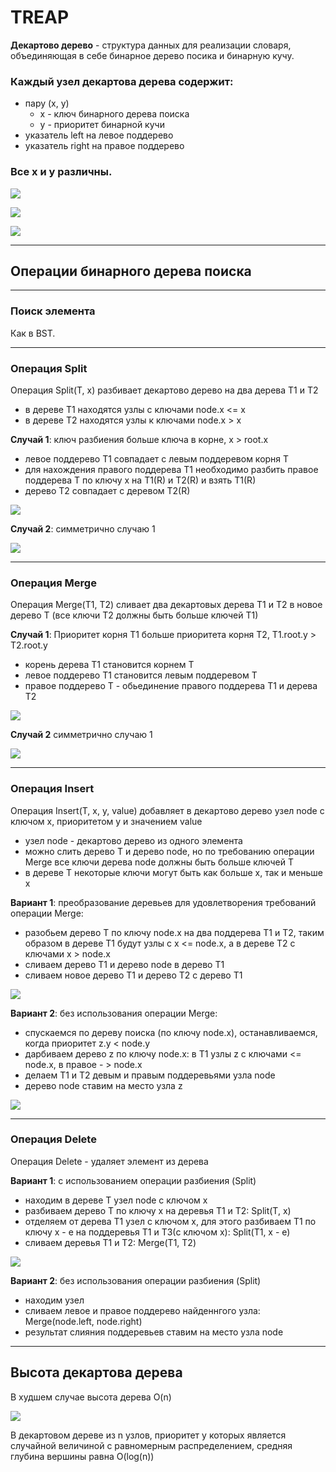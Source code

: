 <h1>TREAP</h1>

<b>Декартово дерево</b> - структура данных для реализации словаря, объединяющая в себе бинарное дерево посика и бинарную кучу.

<h3>Каждый узел декартова дерева содержит:</h3>

- пару (x, y)
    - x - ключ бинарного дерева поиска
    - y - приоритет бинарной кучи
- указатель left на левое поддерево
- указатель right на правое поддерево

<h3>Все x и y различны.</h3>

![](2023-01-09-21-34-23.png)

![](2023-01-09-21-34-44.png)

![](2023-01-09-21-35-12.png)

<hr>
<h2>Операции бинарного дерева поиска</h2>
<hr>
<h3><b>Поиск элемента</b></h3>

Как в BST.
<hr>
<h3><b>Операция Split</b></h3>

Операция Split(T, x) разбивает декартово дерево на два дерева T1 и T2

- в дереве T1 находятся узлы с ключами node.x <= x
- в дереве T2 находятся узлы к ключами node.x > x

<b>Случай 1</b>: ключ разбиения больше ключа в корне, x > root.x

- левое поддерево T1 совпадает с левым поддеревом корня T
- для нахождения правого поддерева T1 необходимо разбить правое поддерева T по ключу x на T1(R) и T2(R) и взять T1(R)
- дерево T2 совпадает с деревом T2(R)

![](2023-01-09-21-46-45.png)

<b>Случай 2</b>: симметрично случаю 1

![](2023-01-09-21-47-51.png)

<hr>
<h3><b>Операция Merge</b></h3>

Операция Merge(T1, T2) сливает два декартовых дерева T1 и T2 в новое дерево T (все ключи T2 должны быть больше ключей T1)

<b>Случай 1</b>: Приоритет корня T1 больше приоритета корня T2, T1.root.y > T2.root.y

- корень дерева T1 становится корнем T
- левое поддерево T1 становится левым поддеревом T
- правое поддерево T - обьединение правого поддерева T1 и дерева T2

![](2023-01-09-21-51-49.png)

<b>Случай 2</b> симметрично случаю 1

![](2023-01-09-21-52-34.png)

<hr>
<h3><b>Операция Insert</b></h3>

Операция Insert(T, x, y, value) добавляет в декартово дерево узел node с ключом x, приоритетом y и значением value

- узел node - декартово дерево из одного элемента
- можно слить дерево T и дерево node, но по требованию операции Merge все ключи дерева node должны быть больше ключей T
- в дереве T некоторые ключи могут быть как больше x, так и меньше x

<b>Вариант 1</b>: преобразование деревьев для удовлетворения требований операции Merge:

- разобьем дерево T по ключу node.x на два поддерева T1 и T2, таким образом в дереве T1 будут узлы с x <= node.x, а в дереве T2 с ключами x > node.x
- сливаем дерево T1 и дерево node в дерево T1
- сливаем новое дерево T1 и дерево T2 с дерево T1

![](2023-01-09-22-01-01.png)

<b>Вариант 2</b>: без использования операции Merge:

- спускаемся по дереву поиска (по ключу node.x), останавливаемся, когда приоритет z.y < node.y
- дарбиваем дерево z по ключу node.x: в T1 узлы z с ключами <= node.x, в правое - > node.x
- делаем T1 и T2 девым и правым поддеревьями узла node
- дерево node ставим на место узла z

![](2023-01-09-22-04-52.png)

<hr>
<h3><b>Операция Delete</b></h3>

Операция Delete - удаляет элемент из дерева

<b>Вариант 1</b>: с использованием операции разбиения (Split)

- находим в дереве T узел node с ключом x
- разбиваем дерево T по ключу x на деревья T1 и T2: Split(T, x)
- отделяем от дерева T1 узел с ключом x, для этого разбиваем T1 по ключу x - e на поддеревья T1 и T3(с ключом x): Split(T1, x - e)
- сливаем деревья T1 и T2: Merge(T1, T2)

![](2023-01-09-22-14-12.png)

<b>Вариант 2</b>: без использования операции разбиения (Split)

- находим узел
- сливаем левое и правое поддерево найденнгого узла: Merge(node.left, node.right)
- результат слияния поддеревьев ставим на место узла node

<hr>

<h2>Высота декартова дерева</h2>

В худшем случае высота дерева O(n)

![](2023-01-09-22-16-16.png)

В декартовом дереве из n узлов, приоритет y которых является случайной величиной с равномерным распределением, средняя глубина вершины равна O(log(n))
